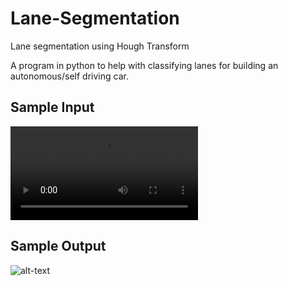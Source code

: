 # Lane-Segmentation
Lane segmentation using Hough Transform

A program in python to help with classifying lanes for building an autonomous/self driving car. 

## Sample Input 
![alt-text](assets/test2.mp4)

## Sample Output
![alt-text](assets/lane_identify.gif)
